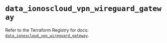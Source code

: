 # `data_ionoscloud_vpn_wireguard_gateway`

Refer to the Terraform Registry for docs: [`data_ionoscloud_vpn_wireguard_gateway`](https://registry.terraform.io/providers/ionos-cloud/ionoscloud/6.6.0/docs/data-sources/vpn_wireguard_gateway).
